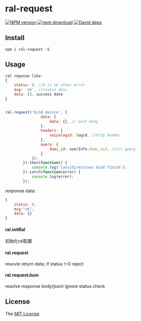 # ral-request

[![NPM version][npm-image]][npm-url]
[![npm download][download-image]][download-url]
[![David deps][david-image]][david-url]

[npm-image]: https://img.shields.io/npm/v/ral-request.svg
[npm-url]: https://npmjs.com/package/ral-request
[download-image]: https://img.shields.io/npm/dm/ral-request.svg
[download-url]: https://npmjs.com/package/ral-request
[david-image]: https://img.shields.io/david/imcooder/ral-request.svg
[david-url]: https://david-dm.org/imcooder/ral-request

## Install
```
npm i ral-request -S
```

## Usage
```js
ral reponse like:
{
	status: 0, //0 is ok other error
	msg: 'ok', //status desc
	data: [], success data
}
```

```js

ral.request('bind_device', {
				data: {
					data: {}, // post body
				},
				headers: {
					saiyalogid: logid, //http header
				},
				query: {
					dumi_id: userInfo.dumi_uid, //url query
				}
			});
		}).then(function() {
			console.log('[avs]directives bind finish');
		}).catch(function(error) {
			console.log(error);
		});
```
response data:
```js
{
	status: 0,
	msg:"ok",
	data: {}
}
```
#### ral.initRal
初始化ral配置
#### ral.request
resovle return data; if status !=0 reject


#### ral.requestJson
resolve response body(json) ignore status check
## License

The [MIT License](LICENSE)

